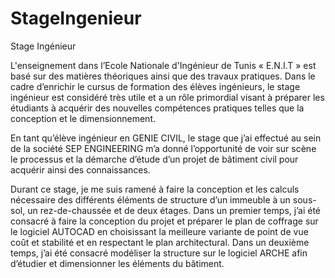 # StageIngenieur
Stage Ingénieur

L'enseignement dans l’Ecole Nationale d'Ingénieur de Tunis « E.N.I.T » est basé sur des matières théoriques ainsi que des travaux pratiques. Dans le cadre d’enrichir le cursus de formation des élèves ingénieurs, le stage ingénieur est considéré très utile et a un rôle primordial visant à préparer les étudiants à acquérir des nouvelles compétences pratiques telles que la conception et le dimensionnement.

En tant qu’élève ingénieur en GENIE CIVIL, le stage que j’ai effectué au sein de la société SEP ENGINEERING m’a donné l’opportunité de voir sur scène le processus et la démarche d’étude d’un projet de bâtiment civil pour acquérir ainsi des connaissances. 

Durant ce stage, je me suis ramené à faire la conception et les calculs nécessaire des différents éléments de structure d’un immeuble à un sous-sol, un rez-de-chaussée et de deux étages. Dans un premier temps, j’ai été consacré à faire la conception du projet et préparer le plan de coffrage sur le logiciel AUTOCAD en choisissant la meilleure variante de point de vue coût et stabilité et en respectant le plan architectural. Dans un deuxième temps, j’ai été consacré modéliser la structure sur le logiciel ARCHE afin d’étudier et dimensionner les éléments du bâtiment.  
